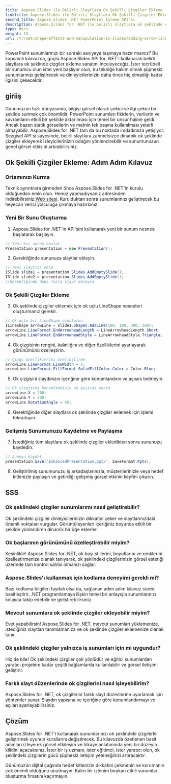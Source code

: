 ```yaml
---
title: Aspose.Slides ile Belirli Slaytlara Ok Şekilli Çizgiler Ekleme
linktitle: Aspose.Slides ile Belirli Slaytlara Ok Şekilli Çizgiler Ekleme
second_title: Aspose.Slides .NET PowerPoint İşleme API'si
description: Aspose.Slides for .NET ile belirli slaytlara ok şeklinde çizgiler ekleyerek PowerPoint sunumlarınızı nasıl geliştireceğinizi öğrenin. İçeriğinizi geliştirin ve hedef kitlenizin ilgisini etkili bir şekilde çekin.
type: docs
weight: 13
url: /tr/net/shape-effects-and-manipulation-in-slides/adding-arrow-lines-to-specific-slides/
---
```


PowerPoint sunumlarınızı bir sonraki seviyeye taşımaya hazır mısınız? Bu kapsamlı kılavuzda, güçlü Aspose.Slides API for .NET'i kullanarak belirli slaytlara ok şeklinde çizgiler ekleme sanatını inceleyeceğiz. İster tecrübeli bir sunumcu olun ister yeni başlıyor olun, bu tekniğe hakim olmak şüphesiz sunumlarınızı geliştirecek ve dinleyicilerinizin daha önce hiç olmadığı kadar ilgisini çekecektir.

## giriiş

Günümüzün hızlı dünyasında, bilgiyi görsel olarak çekici ve ilgi çekici bir şekilde sunmak çok önemlidir. PowerPoint sunumları fikirlerin, verilerin ve kavramların etkili bir şekilde aktarılması için temel bir unsur haline geldi. Ancak bazen statik görsellerin ve metnin tek başına kullanılması yeterli olmayabilir. Aspose.Slides for .NET tam da bu noktada imdadımıza yetişiyor. Sezgisel API'si sayesinde, belirli slaytlara zahmetsizce dinamik ok şeklinde çizgiler ekleyerek izleyicilerinizin odağını yönlendirebilir ve sunumunuzun genel görsel etkisini artırabilirsiniz.

## Ok Şekilli Çizgiler Ekleme: Adım Adım Kılavuz

### Ortamınızı Kurma

 Teknik ayrıntılara girmeden önce Aspose.Slides for .NET'in kurulu olduğundan emin olun. Henüz yapmadıysanız adresinden indirebilirsiniz.[Web sitesi](https://releases.aspose.com/slides/net/). Kurulduktan sonra sunumlarınızı geliştirecek bu heyecan verici yolculuğa çıkmaya hazırsınız.

### Yeni Bir Sunu Oluşturma

1. Aspose.Slides for .NET'in API'sini kullanarak yeni bir sunum nesnesi başlatarak başlayın.
```csharp
// Yeni bir sunum başlat
Presentation presentation = new Presentation();
```

2. Gerektiğinde sununuza slaytlar ekleyin.
```csharp
// Yeni slaytlar ekle
ISlide slide1 = presentation.Slides.AddEmptySlide();
ISlide slide2 = presentation.Slides.AddEmptySlide();
//Gerektiğinde daha fazla slayt ekleyin
```

### Ok Şekilli Çizgiler Ekleme

3. Ok şeklinde çizgiler eklemek için ok uçlu LineShape nesneleri oluşturmanız gerekir.
```csharp
// Ok uçlu bir LineShape oluşturun
ILineShape arrowLine = slide1.Shapes.AddLine(100, 100, 300, 300);
arrowLine.LineFormat.EndArrowheadLength = LineArrowheadLength.Short;
arrowLine.LineFormat.EndArrowheadStyle = LineArrowheadStyle.Triangle;
```

4. Ok çizgisinin rengini, kalınlığını ve diğer özelliklerini ayarlayarak görünümünü özelleştirin.
```csharp
// Çizgi özelliklerini özelleştirme
arrowLine.LineFormat.LineWidth = 3;
arrowLine.LineFormat.FillFormat.SolidFillColor.Color = Color.Blue;
```

5. Ok çizgisini slaydınızın içeriğine göre konumlandırın ve açısını belirleyin.
```csharp
// Ok çizgisini konumlandırın ve açısını verin
arrowLine.X = 200;
arrowLine.Y = 200;
arrowLine.RotationAngle = 45;
```

6. Gerektiğinde diğer slaytlara ok şeklinde çizgiler eklemek için işlemi tekrarlayın.

### Gelişmiş Sunumunuzu Kaydetme ve Paylaşma

7. İstediğiniz tüm slaytlara ok şeklinde çizgiler ekledikten sonra sununuzu kaydedin.
```csharp
// Sunuyu kaydet
presentation.Save("EnhancedPresentation.pptx", SaveFormat.Pptx);
```

8. Geliştirilmiş sunumunuzu iş arkadaşlarınızla, müşterilerinizle veya hedef kitlenizle paylaşın ve getirdiği gelişmiş görsel etkinin keyfini çıkarın.

## SSS

### Ok şeklindeki çizgiler sunumlarımı nasıl geliştirebilir?

Ok şeklindeki çizgiler dinleyicilerinizin dikkatini çeker ve slaytlarınızdaki önemli noktaları vurgular. Görüntüleyenleri içeriğiniz boyunca etkili bir şekilde yönlendiren dinamik bir öğe eklerler.

### Ok başlarının görünümünü özelleştirebilir miyim?

Kesinlikle! Aspose.Slides for .NET, ok başı stillerini, boyutlarını ve renklerini özelleştirmenize olanak tanıyarak, ok şeklindeki çizgilerinizin görsel estetiği üzerinde tam kontrol sahibi olmanızı sağlar.

### Aspose.Slides'ı kullanmak için kodlama deneyimi gerekli mi?

Bazı kodlama bilgileri faydalı olsa da, sağlanan adım adım kılavuz süreci basitleştirir. .NET programlamaya ilişkin temel bir anlayışla sunumlarınızı kolayca takip edebilir ve geliştirebilirsiniz.

### Mevcut sunumlara ok şeklinde çizgiler ekleyebilir miyim?

Evet yapabilirsin! Aspose.Slides for .NET, mevcut sunumları yüklemenize, istediğiniz slaytları tanımlamanıza ve ok şeklinde çizgiler eklemenize olanak tanır.

### Ok şeklindeki çizgiler yalnızca iş sunumları için mi uygundur?

Hiç de bile! Ok şeklindeki çizgiler çok yönlüdür ve eğitici sunumlardan yaratıcı projelere kadar çeşitli bağlamlarda kullanılabilir ve görsel iletişimi geliştirir.

### Farklı slayt düzenlerinde ok çizgilerini nasıl işleyebilirim?

Aspose.Slides for .NET, ok çizgilerini farklı slayt düzenlerine uyarlamak için yöntemler sunar. Slaydın yapısına ve içeriğine göre konumlandırmayı ve açıları ayarlayabilirsiniz.

## Çözüm

Aspose.Slides for .NET'i kullanarak sunumlarınızı ok şeklindeki çizgilerle geliştirmek oyunun kurallarını değiştirecek. Bu kılavuzda özetlenen basit adımları izleyerek görsel etkileşim ve hikaye anlatımında yeni bir düzeyin kilidini açacaksınız. İster bir iş uzmanı, ister eğitimci, ister yaratıcı olun, ok şeklindeki çizgilerin gücü şüphesiz iletişim yeteneğinizi artıracaktır.

Günümüzün dijital çağında hedef kitlenizin dikkatini çekmenin ve korumanın çok önemli olduğunu unutmayın. Kalıcı bir izlenim bırakan etkili sunumlar oluşturma fırsatını kaçırmayın.